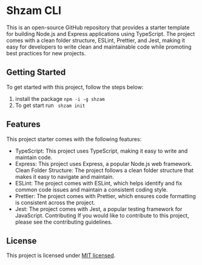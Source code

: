 # Shzam CLI


This is an open-source GitHub repository that provides a starter template for building Node.js and Express applications using TypeScript. The project comes with a clean folder structure, ESLint, Prettier, and Jest, making it easy for developers to write clean and maintainable code while promoting best practices for new projects.

## Getting Started
To get started with this project, follow the steps below:

1. install the package ```npm -i -g shzam```
2. To get start run ``` shzam init```


## Features
This project starter comes with the following features:

- TypeScript: This project uses TypeScript, making it easy to write and maintain code.
- Express: This project uses Express, a popular Node.js web framework.
Clean Folder Structure: The project follows a clean folder structure that makes it easy to navigate and maintain.
- ESLint: The project comes with ESLint, which helps identify and fix common code issues and maintain a consistent coding style.
- Prettier: The project comes with Prettier, which ensures code formatting is consistent across the project.
- Jest: The project comes with Jest, a popular testing framework for JavaScript.
Contributing
If you would like to contribute to this project, please see the contributing guidelines.

## License
This project is licensed under [MIT licensed](LICENSE).
